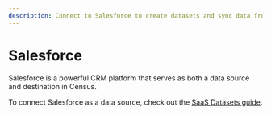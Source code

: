 ```yaml
---
description: Connect to Salesforce to create datasets and sync data from your CRM.
---
```


# Salesforce

Salesforce is a powerful CRM platform that serves as both a data source and destination in Census.

To connect Salesforce as a data source, check out the [SaaS Datasets guide](../datasets/saas-datasets/README.md).